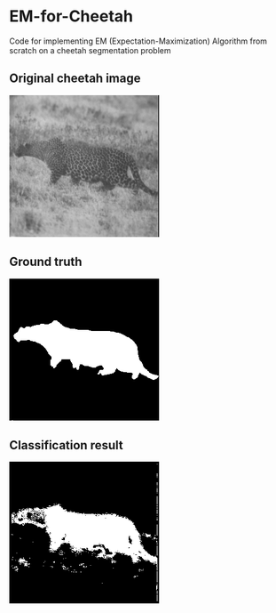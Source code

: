 # EM-for-Cheetah
Code for implementing EM (Expectation-Maximization) Algorithm from scratch on a cheetah segmentation problem

[//]: # (Image References)

[image1]: ./cheetah.bmp "cheetah"
[image2]: ./cheetah_mask.bmp "cheetah_mask"
[image3]: ./cheetah_final.png "cheetah_final"

## Original cheetah image

![alt text][image1]

## Ground truth

![alt text][image2]

## Classification result

![alt text][image3]
